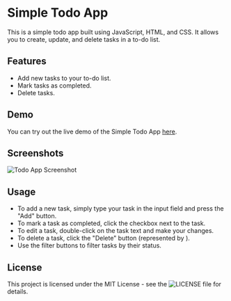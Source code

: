 # Simple Todo App

This is a simple todo app built using JavaScript, HTML, and CSS. It allows you to create, update, and delete tasks in a to-do list.

## Features

- Add new tasks to your to-do list.
- Mark tasks as completed.
- Delete tasks.

## Demo

You can try out the live demo of the Simple Todo App [here](https://preeminent-douhua-599904.netlify.app/).

## Screenshots

![Todo App Screenshot](screenshots/todo-app.png)

## Usage

  * To add a new task, simply type your task in the input field and press the "Add" button.
  * To mark a task as completed, click the checkbox next to the task.
  * To edit a task, double-click on the task text and make your changes.
  * To delete a task, click the "Delete" button (represented by ).
  * Use the filter buttons to filter tasks by their status.

## License

This project is licensed under the MIT License - see the ![LICENSE](https://github.com/S4MU3L6R360RY/Simple-TodoList/blob/834e09f0ba932a8c6d9a5b69376c74a6d5f94901/LICENSE) file for details.
